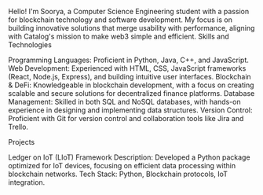 Hello! I'm Soorya, a Computer Science Engineering student with a passion for blockchain technology and software development. 
My focus is on building innovative solutions that merge usability with performance, aligning with Catalog's mission to make web3 simple and efficient.
Skills and Technologies

Programming Languages: Proficient in Python, Java, C++, and JavaScript.
Web Development: Experienced with HTML, CSS, JavaScript frameworks (React, Node.js, Express), and building intuitive user interfaces.
Blockchain & DeFi: Knowledgeable in blockchain development, with a focus on creating scalable and secure solutions for decentralized finance platforms.
Database Management: Skilled in both SQL and NoSQL databases, with hands-on experience in designing and implementing data structures.
Version Control: Proficient with Git for version control and collaboration tools like Jira and Trello.

Projects

Ledger on IoT (LIoT) Framework
Description: Developed a Python package optimized for IoT devices, focusing on efficient data processing within blockchain networks.
Tech Stack: Python, Blockchain protocols, IoT integration.


